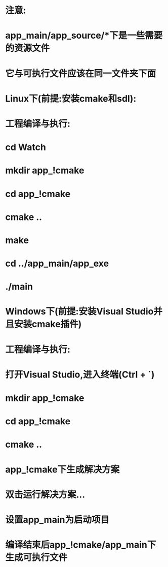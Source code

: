
# 注意:  
# app_main/app_source/*下是一些需要的资源文件  
# 它与可执行文件应该在同一文件夹下面  

# Linux下(前提:安装cmake和sdl):  
# 工程编译与执行:  
# cd    Watch  
# mkdir app_\!cmake  
# cd    app_\!cmake  
# cmake ..  
# make  
# cd    ../app_main/app_exe  
# ./main  

# Windows下(前提:安装Visual Studio并且安装cmake插件)  
# 工程编译与执行:  
# 打开Visual Studio,进入终端(Ctrl + `)  
# mkdir app_\!cmake  
# cd    app_\!cmake  
# cmake ..  
# app_!cmake下生成解决方案  
# 双击运行解决方案...  
# 设置app_main为启动项目  
# 编译结束后app_!cmake/app_main下生成可执行文件  
